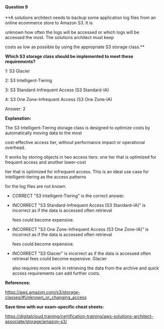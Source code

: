 #### Question  9


**A solutions architect needs to backup some application log files from an online ecommerce store to Amazon S3. It is

unknown how often the logs will be accessed or which logs will be accessed the most. The solutions architect must keep

costs as low as possible by using the appropriate S3 storage class.**


**Which S3 storage class should be implemented to meet these requirements?**


1: S3 Glacier


2: S3 Intelligent-Tiering


3: S3 Standard-Infrequent Access (S3 Standard-IA)


4: S3 One Zone-Infrequent Access (S3 One Zone-IA)


Answer: 2


**Explanation:**


The S3 Intelligent-Tiering storage class is designed to optimize costs by automatically moving data to the most

cost-effective access tier, without performance impact or operational overhead.


It works by storing objects in two access tiers: one tier that is optimized for frequent access and another lower-cost

tier that is optimized for infrequent access. This is an ideal use case for intelligent-tiering as the access patterns

for the log files are not known.


- CORRECT "S3 Intelligent-Tiering" is the correct answer.


- INCORRECT "S3 Standard-Infrequent Access (S3 Standard-IA)" is incorrect as if the data is accessed often retrieval

  fees could become expensive.


- INCORRECT "S3 One Zone-Infrequent Access (S3 One Zone-IA)" is incorrect as if the data is accessed often retrieval

  fees could become expensive.


- INCORRECT "S3 Glacier" is incorrect as if the data is accessed often retrieval fees could become expensive. Glacier

  also requires more work in retrieving the data from the archive and quick access requirements can add further costs.


**References:**


https://aws.amazon.com/s3/storage-classes/#Unknown_or_changing_access


**Save time with our exam-specific cheat sheets:**


https://digitalcloud.training/certification-training/aws-solutions-architect-associate/storage/amazon-s3/

